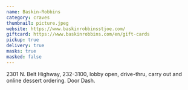 ```yaml
---
name: Baskin-Robbins
category: craves
thumbnail: picture.jpeg
website: https://www.baskinrobbinsstjoe.com/
giftcard: https://www.baskinrobbins.com/en/gift-cards
pickup: true
delivery: true
masks: true
masked: false
---
```


2301 N. Belt Highway, 232-3100, lobby open, drive-thru, carry out and online dessert ordering. Door Dash.
